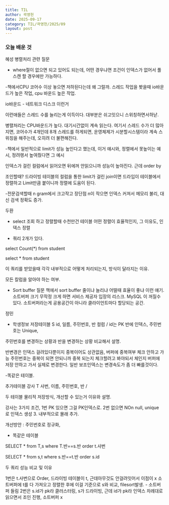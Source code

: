 ```yaml
---
title: TIL
author: 곽영헌
date: 2025-09-17
category: TIL/곽영헌/2025/09
layout: post
---
```


### 오늘 배운 것


혜성
병렬처리 관련 질문 
- where절이 없으면 되고 있어도 되는데, 어떤 경우냐면 조건이 인덱스가 없어서 풀스캔 할 경우에만
가능하다.

-책에서CPU 코어수 이상 놓으면 저하된다는데 왜 그럴까.
스레드 작업을 봣을때 io바운드가 높은 작업, cpu 바운드 높은 작업.

io바운드 - 네트워크 디스크 이런거

이런애들은 스레드 수를 늘리는게 이득이다. 대부분은 쉬고잇으니 스위칭하면서하낟.

병렬처리는 CPU바운드가 높다. 대기시간없이 계속 읽는다. 여기서 스레드 수가 더 많아지면, 코어수가 4개인데 8개 스레드를 하게되면, 운영체제가 시분할시스템이라 계속 스위칭을 해주는데, 오히려 더 불편해진다. 

-책에서 일반적으로 limit가 성능 높인다고 했는데, 이거 얘시와, 정렬에서 못높이는 예시, 정려렝서 높여줬다면 그 예시

인덱스가 걸린 컬럼에서 읽어오면 뒤에꺼 안읽으니까 성능이 높아진다.
근데 order by 


조인할때? 드라이빙 테이블의 컬럼을 통한 limit가 걸린 join이면 드라입이 테이블에서 정렬하고 Limit만큼 붙이니까 정렬에 도움이 된다. 


-전문검색할때 n gram에서 크고작고 장단점
n이 작으면 인덱스 커져서 메모리 불리, 대신 검색 정확도 증가.

두환
- select 조회 하고 정렬할때 수천만건 테이블 어떤 정렬이 효율적인지, 그 이유도,
인덱스 정렬


- 쿼리 2개가 있다. 

select Count(*) from student 

select * from student 

이 쿼리를 받았을때 각각 내부적으로 어떻게 처리되는지, 방식이 달라지는 이유.

모든 칼럼을 알아야 하는 여부.

- Sort buffer 질문
책에서 sort buffer 줄이냐 늘리냐 어떨때 효율이 좋냐 이런 얘기. 
소트버퍼 크기 무작정 크게 하면 서비스 제공자 입장의 리스크. 
MySQL 이 꺼질수있다. 소트버퍼라는게 공용공간이 아니라 클라이언트마다 할당되는 공간. 



정민

- 학생정보 저장테이블 S
 id, 일름, 주민번호, 반 컬럼 / id는 PK
 반에 인덱스, 주민번호는 Unique, 

 주민번호를 변경하는 상황과 반을 변경하는 상황 비교해서 설명. 

반변경은 인덱스 걸려있다뿐이지 중복이어도 상관없음, 버퍼에 중복여부 체크 안하고 가능
주민번호는 중복이 되면 안되니까 중복 되는지 체크할려고 봐야되서 체인지 버퍼에 저장 안하고 가서 실제로 변경한다. 일반 보조인덱스는 변경속도가 좀 더 빠를것이다.



-똑같은 테이블.

추가테이블 강사 T
사번, 이름, 주민번호, 반 / 

두 테이블 물리적 저장방식, 개선할 수 있는거 이유와 설명. 

강사는 3가지 조건, 1번 PK 있으면 그걸 PK인덱스로. 2번 없으면 NOn null, unique 로 인덱스 생성 3. 내부적으로 몰래 추가.


개선방안 : 주민번호로 정규화, 


- 똑같은 테이블

SELECT * from T,s where T.반==s.반 order t.사번



SELECT * from s,t where s.반==t.반 order s.id

두 쿼리 성능 비교 및 이유


1번은 t.사번으로 Order, 드라이빙 테이블이 t, 근데아무것도 안걸려잇어서 이점이 x 소트버퍼에 t를 다 가져오고 정렬한 후에 이걸 기준으로 s와 비교, filesort발생. - 소트버퍼 들림
2번은 s.id가 pk라 클러스터링, s가 드라이빙, 근데 id가 pk라 인덱스 차례대로 읽으면서
조인 진행, 소트버퍼 x 